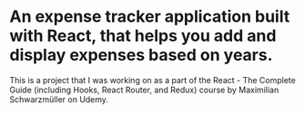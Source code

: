 # An expense tracker application built with React, that helps you add and display expenses based on years.

This is a project that I was working on as a part of the React - The Complete Guide (including Hooks, React Router, and Redux) course by Maximilian Schwarzmüller on Udemy.